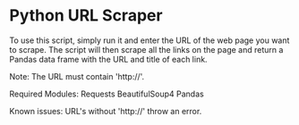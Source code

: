 # Python URL Scraper
To use this script, simply run it and enter the URL of the web page you want to scrape.
The script will then scrape all the links on the page and return a Pandas data frame with the URL and title of each link.

Note: The URL must contain 'http://'.

Required Modules:
Requests
BeautifulSoup4
Pandas

Known issues:
URL's without 'http://' throw an error.